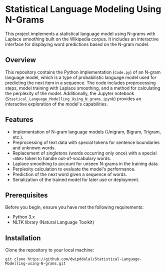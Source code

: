 # Statistical Language Modeling Using N-Grams

This project implements a statistical language model using N-grams with Laplace smoothing built on the Wikipedia corpus. It includes an interactive interface for displaying word predictions based on the N-gram model.

## Overview

This repository contains the Python implementation (`Code.py`) of an N-gram language model, which is a type of probabilistic language model used for predicting the next item in a sequence. The code includes preprocessing steps, model training with Laplace smoothing, and a method for calculating the perplexity of the model. Additionally, the Jupyter notebook (`Stastical_Language_Modelling_Using_N_grams.ipynb`) provides an interactive exploration of the model's capabilities.

## Features

- Implementation of N-gram language models (Unigram, Bigram, Trigram, etc.).
- Preprocessing of text data with special tokens for sentence boundaries and unknown words.
- Replacement of singletons (words occurring only once) with a special `<UNK>` token to handle out-of-vocabulary words.
- Laplace smoothing to account for unseen N-grams in the training data.
- Perplexity calculation to evaluate the model's performance.
- Prediction of the next word given a sequence of words.
- Serialization of the trained model for later use or deployment.

## Prerequisites

Before you begin, ensure you have met the following requirements:
- Python 3.x
- NLTK library (Natural Language Toolkit)

## Installation

Clone the repository to your local machine:

```shell
git clone https://github.com/dwipddalal/Statistical-Language-Modelling-using-N-grams.git
